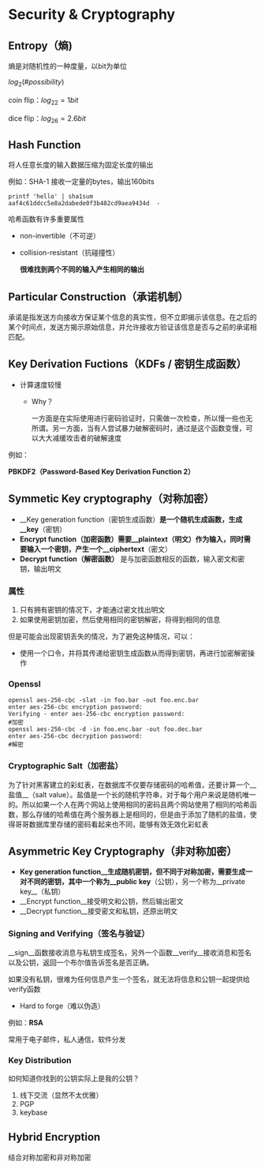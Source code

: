 # Security & Cryptography

## Entropy（熵)

熵是对随机性的一种度量，以bit为单位

$log_2(\#possibility)$

coin flip：$log_22=1bit$

dice flip：$log_26=2.6bit$

## Hash Function

将人任意长度的输入数据压缩为固定长度的输出

例如：SHA-1 接收一定量的bytes，输出160bits

```shell
printf 'hello' | sha1sum
aaf4c61ddcc5e8a2dabede0f3b482cd9aea9434d  -
```

哈希函数有许多重要属性

- non-invertible（不可逆）

- collision-resistant（抗碰撞性）

  __很难找到两个不同的输入产生相同的输出__

## Particular Construction（承诺机制）

承诺是指发送方向接收方保证某个信息的真实性，但不立即揭示该信息。在之后的某个时间点，发送方揭示原始信息，并允许接收方验证该信息是否与之前的承诺相匹配。

## Key Derivation Fuctions（KDFs / 密钥生成函数）

- 计算速度较慢

  - Why？

    一方面是在实际使用进行密码验证时，只需做一次检查，所以慢一些也无所谓。另一方面，当有人尝试暴力破解密码时，通过是这个函数变慢，可以大大减缓攻击者的破解速度

例如：

__PBKDF2（Password-Based Key Derivation Function 2）__

## Symmetic Key cryptography（对称加密）

- __Key generation function（密钥生成函数）__是一个随机生成函数，生成__key__（密钥）
- __Encrypt function（加密函数）__需要__plaintext__（明文）作为输入，同时需要输入一个密钥，产生一个__ciphertext__（密文）
- __Decrypt function（解密函数）__ 是与加密函数相反的函数，输入密文和密钥，输出明文

### 属性

1. 只有拥有密钥的情况下，才能通过密文找出明文
2. 如果使用密钥加密，然后使用相同的密钥解密，将得到相同的信息

但是可能会出现密钥丢失的情况，为了避免这种情况，可以：

- 使用一个口令，并将其传递给密钥生成函数从而得到密钥，再进行加密解密操作

### Openssl

```shell
openssl aes-256-cbc -slat -in foo.bar -out foo.enc.bar
enter aes-256-cbc encryption password:
Verifying - enter aes-256-cbc encryption password:
#加密
openssl aes-256-cbc -d -in foo.enc.bar -out foo.dec.bar
enter aes-256-cbc decryption password:
#解密
```

### Cryptographic Salt（加密盐）

为了针对黑客建立的彩虹表，在数据库不仅要存储密码的哈希值，还要计算一个__盐值__（salt value）。盐值是一个长的随机字符串，对于每个用户来说是随机唯一的。所以如果一个人在两个网站上使用相同的密码且两个网站使用了相同的哈希函数，那么存储的哈希值在两个服务器上是相同的，但是由于添加了随机的盐值，使得哥哥数据库里存储的密码看起来也不同，能够有效无效化彩虹表

## Asymmetric Key Cryptography（非对称加密）

- __Key generation function__生成随机密钥，但不同于对称加密，需要生成一对不同的密钥，其中一个称为__public key__（公钥），另一个称为__private key__（私钥）
- __Encrypt function__接受明文和公钥，然后输出密文
- __Decrypt function__接受密文和私钥，还原出明文

### Signing and Verifying（签名与验证）

__sign__函数接收消息与私钥生成签名，另外一个函数__verify__接收消息和签名以及公钥，返回一个布尔值告诉签名是否正确。

如果没有私钥，很难为任何信息产生一个签名，就无法将信息和公钥一起提供给verify函数

- Hard to forge（难以伪造）

例如：__RSA__

常用于电子邮件，私人通信，软件分发

### Key Distribution

如何知道你找到的公钥实际上是我的公钥？

1. 线下交流（显然不太优雅）
2. PGP
3. keybase

## Hybrid Encryption

结合对称加密和非对称加密

